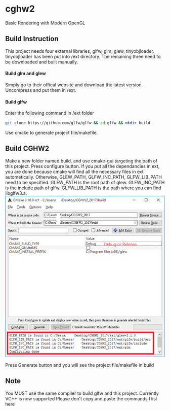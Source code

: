 # cghw2
Basic Rendering with Modern OpenGL

## Build Instruction
This project needs four external libraries, glfw, glm, glew, tinyobjloader. tinyobjloader has been put into /ext directory. The remaining three need to be downloaded and built manually. 

#### Build glm and glew

Simply go to their offical website and download the latest version. Uncompress and put them in /ext.

#### Build glfw
Enter the following command in /ext folder
```bash
git clone https://github.com/glfw/glfw && cd glfw && mkdir build
```
Use cmake to generate project file/makefile.

## Build CGHW2

Make a new folder named build. and use cmake-gui targeting the path of this project. Press configure button. If you put all the dependancies in ext, you are done because cmake will find all the necessary files in ext autometically. Otherwise, GLEW_PATH, GLFW_INC_PATH, GLFW_LIB_PATH need to be specified. GLEW_PATH is the root path of glew. GLFW_INC_PATH is the include path of glfw. GLFW_LIB_PATH is the path where you can find libglfw3.a.
![](/images/cmake_cghw2.png)

Press Generate button and you will see the project file/makefile in build


## Note
You MUST use the same compiler to build glfw and this project.
Currently VC++ is now supported
Please don't copy and paste the commands I list here